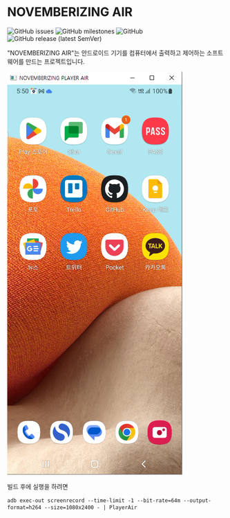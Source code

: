 __NOVEMBERIZING AIR__
=====================

<img alt="GitHub issues" src="https://img.shields.io/github/issues/novemberizing/air"> <img alt="GitHub milestones" src="https://img.shields.io/github/milestones/open/novemberizing/air"> <img alt="GitHub" src="https://img.shields.io/github/license/novemberizing/air"> <img alt="GitHub release (latest SemVer)" src="https://img.shields.io/github/v/release/novemberizing/air">

"NOVEMBERIZING AIR"는 안드로이드 기기를 컴퓨터에서 출력하고 제어하는 소프트웨어를 만드는 프로젝트입니다.

![NOVEMBERIZING PLAYER AIR](docs/image/NOVEMBERIZING.AIR.20221208.001.png)

빌드 후에 실행을 하려면

```
adb exec-out screenrecord --time-limit -1 --bit-rate=64m --output-format=h264 --size=1080x2400 - | PlayerAir
```
